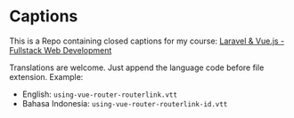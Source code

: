 # Captions

This is a Repo containing closed captions for my course: [Laravel & Vue.js - Fullstack Web Development](https://www.udemy.com/course/laravel-vuejs-fullstack-web-development)

Translations are welcome.  Just append the language code before file extension. Example:

- English: `using-vue-router-routerlink.vtt`
- Bahasa Indonesia: `using-vue-router-routerlink-id.vtt`